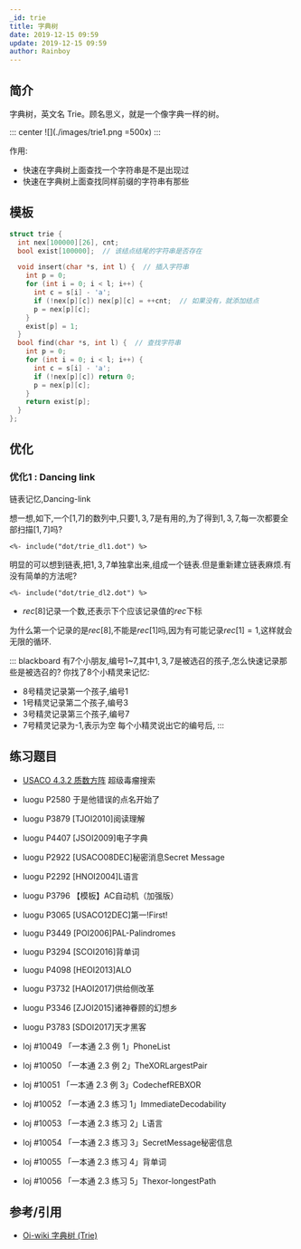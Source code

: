 ```yaml
---
_id: trie
title: 字典树
date: 2019-12-15 09:59
update: 2019-12-15 09:59
author: Rainboy
---
```



## 简介

字典树，英文名 Trie。顾名思义，就是一个像字典一样的树。

::: center
![](./images/trie1.png =500x)
:::

作用:

 - 快速在字典树上面查找一个字符串是不是出现过
 - 快速在字典树上面查找同样前缀的字符串有那些

## 模板

<!-- template start -->
```c
struct trie {
  int nex[100000][26], cnt;
  bool exist[100000];  // 该结点结尾的字符串是否存在

  void insert(char *s, int l) {  // 插入字符串
    int p = 0;
    for (int i = 0; i < l; i++) {
      int c = s[i] - 'a';
      if (!nex[p][c]) nex[p][c] = ++cnt;  // 如果没有，就添加结点
      p = nex[p][c];
    }
    exist[p] = 1;
  }
  bool find(char *s, int l) {  // 查找字符串
    int p = 0;
    for (int i = 0; i < l; i++) {
      int c = s[i] - 'a';
      if (!nex[p][c]) return 0;
      p = nex[p][c];
    }
    return exist[p];
  }
};
```
<!-- template end -->

## 优化

### 优化1 : Dancing link

链表记忆,Dancing-link

想一想,如下,一个[1,7]的数列中,只要$1,3,7$是有用的,为了得到$1,3,7$,每一次都要全部扫描$[1,7]$吗?
```viz-dot
<%- include("dot/trie_dl1.dot") %>
```

明显的可以想到链表,把$1,3,7$单独拿出来,组成一个链表.但是重新建立链表麻烦.有没有简单的方法呢?


```viz-dot
<%- include("dot/trie_dl2.dot") %>
```
 - $rec[8]$记录一个数,还表示下个应该记录值的$rec$下标

为什么第一个记录的是$rec[8]$,不能是$rec[1]$吗,因为有可能记录$rec[1] = 1$,这样就会无限的循环.

::: blackboard
有7个小朋友,编号1~7,其中$1,3,7$是被选召的孩子,怎么快速记录那些是被选召的?
你找了8个小精灵来记忆:

 - 8号精灵记录第一个孩子,编号1
 - 1号精灵记录第二个孩子,编号3
 - 3号精灵记录第三个孩子,编号7
 - 7号精灵记录为-1,表示为空
每个小精灵说出它的编号后,
:::



## 练习题目

 - [USACO 4.3.2 质数方阵]() 超级毒瘤搜索
 - luogu P2580 于是他错误的点名开始了
 - luogu P3879 [TJOI2010]阅读理解
 - luogu P4407 [JSOI2009]电子字典
 - luogu P2922 [USACO08DEC]秘密消息Secret Message
 - luogu P2292 [HNOI2004]L语言
 - luogu P3796 【模板】AC自动机（加强版）
 - luogu P3065 [USACO12DEC]第一!First!
 - luogu P3449 [POI2006]PAL-Palindromes
 - luogu P3294 [SCOI2016]背单词
 - luogu P4098 [HEOI2013]ALO
 - luogu P3732 [HAOI2017]供给侧改革
 - luogu P3346 [ZJOI2015]诸神眷顾的幻想乡
 - luogu P3783 [SDOI2017]天才黑客



 - loj #10049 「一本通 2.3 例 1」PhoneList
 - loj #10050 「一本通 2.3 例 2」TheXORLargestPair
 - loj #10051 「一本通 2.3 例 3」CodechefREBXOR
 - loj #10052 「一本通 2.3 练习 1」ImmediateDecodability
 - loj #10053 「一本通 2.3 练习 2」L语言
 - loj #10054 「一本通 2.3 练习 3」SecretMessage秘密信息
 - loj #10055 「一本通 2.3 练习 4」背单词
 - loj #10056 「一本通 2.3 练习 5」Thexor-longestPath

## 参考/引用

- [Oi-wiki 字典树 (Trie)](https://oi-wiki.org/string/trie/)
